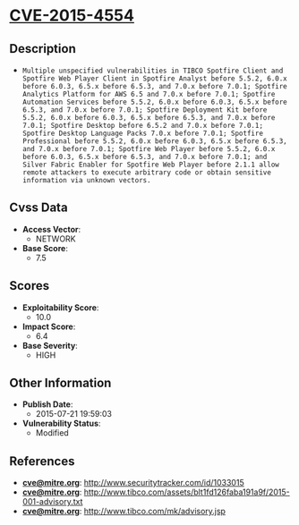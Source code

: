 
# [CVE-2015-4554](http://www.securitytracker.com/id/1033015)

## Description

- `Multiple unspecified vulnerabilities in TIBCO Spotfire Client and Spotfire Web Player Client in Spotfire Analyst before 5.5.2, 6.0.x before 6.0.3, 6.5.x before 6.5.3, and 7.0.x before 7.0.1; Spotfire Analytics Platform for AWS 6.5 and 7.0.x before 7.0.1; Spotfire Automation Services before 5.5.2, 6.0.x before 6.0.3, 6.5.x before 6.5.3, and 7.0.x before 7.0.1; Spotfire Deployment Kit before 5.5.2, 6.0.x before 6.0.3, 6.5.x before 6.5.3, and 7.0.x before 7.0.1; Spotfire Desktop before 6.5.2 and 7.0.x before 7.0.1; Spotfire Desktop Language Packs 7.0.x before 7.0.1; Spotfire Professional before 5.5.2, 6.0.x before 6.0.3, 6.5.x before 6.5.3, and 7.0.x before 7.0.1; Spotfire Web Player before 5.5.2, 6.0.x before 6.0.3, 6.5.x before 6.5.3, and 7.0.x before 7.0.1; and Silver Fabric Enabler for Spotfire Web Player before 2.1.1 allow remote attackers to execute arbitrary code or obtain sensitive information via unknown vectors.`

## Cvss Data

- **Access Vector**:
  - NETWORK
- **Base Score**:
  - 7.5

## Scores

- **Exploitability Score**:
  - 10.0
- **Impact Score**:
  - 6.4
- **Base Severity**:
  - HIGH

## Other Information

- **Publish Date**:
  - 2015-07-21 19:59:03
- **Vulnerability Status**:
  - Modified

## References

- **cve@mitre.org**: http://www.securitytracker.com/id/1033015
- **cve@mitre.org**: http://www.tibco.com/assets/blt1fd126faba191a9f/2015-001-advisory.txt
- **cve@mitre.org**: http://www.tibco.com/mk/advisory.jsp
